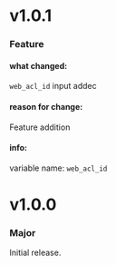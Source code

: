 # v1.0.1

### Feature

#### what changed:

`web_acl_id` input addec

#### reason for change:

Feature addition

#### info:

variable name: `web_acl_id`

# v1.0.0

### Major

Initial release.
